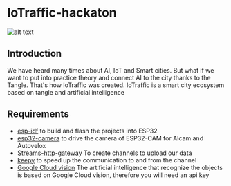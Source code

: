 # IoTraffic-hackaton
![alt text](https://github.com/elRaulito/Iotraffic-hackaton/blob/main/images/cover.png?raw=true)
## Introduction
We have heard many times about AI, IoT and Smart cities. But what if we want to put into practice theory and connect AI to the city thanks to the Tangle. That's how IoTraffic was created.
IoTraffic is a smart city ecosystem based on tangle and artificial intelligence

## Requirements

* [esp-idf](https://docs.espressif.com/projects/esp-idf/en/latest/esp32/get-started/index.html#step-2-get-esp-idf) to build and flash the projects into ESP32
* [esp32-camera](https://github.com/espressif/esp32-camera) to drive the camera of ESP32-CAM for AIcam and Autovelox
* [Streams-http-gateway](https://github.com/iot2tangle/Streams-http-gateway) To create channels to upload our data
* [keepy](https://github.com/iot2tangle/Keepy) to speed up the communication to and from the channel
* [Google Cloud vision](https://cloud.google.com/vision/docs/setup) The artificial intelligence that recognize the objects is based on Google Cloud vision, therefore you will need an api key
